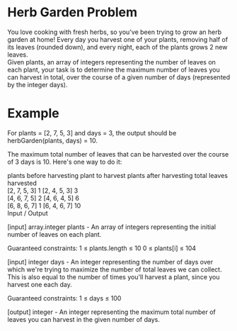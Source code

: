 # Herb Garden Problem

You love cooking with fresh herbs, so you've been trying to grow an herb garden at home! Every day you harvest one of your plants, removing half of its leaves (rounded down), and every night, each of the plants grows 2 new leaves.  
Given plants, an array of integers representing the number of leaves on each plant, your task is to determine the maximum number of leaves you can harvest in total, over the course of a given number of days (represented by the integer days).

# Example  
For plants = [2, 7, 5, 3] and days = 3,  the output should be herbGarden(plants, days) = 10.

The maximum total number of leaves that can be harvested over the course of 3 days is 10.   Here's one way to do it:

plants before harvesting 	 plant to harvest 	 plants after harvesting 	 total leaves harvested  
[2, 7, 5, 3]	              1	                 [2, 4, 5, 3]	             3  
[4, 6, 7, 5]	              2	                 [4, 6, 4, 5]	             6  
[6, 8, 6, 7]	              1	                 [6, 4, 6, 7]	             10  
Input / Output

[input] array.integer plants - An array of integers representing the initial number of leaves on each plant.

Guaranteed constraints:
1 ≤ plants.length ≤ 10
0 ≤ plants[i] ≤ 104

[input] integer days - An integer representing the number of days over which we're trying to maximize the number of total leaves we can collect. This is also equal to the number of times you'll harvest a plant, since you harvest one each day.

Guaranteed constraints:
1 ≤ days ≤ 100

[output] integer - An integer representing the maximum total number of leaves you can harvest in the given number of days.